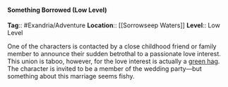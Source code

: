 #### Something Borrowed (Low Level)
**Tag**:: #Exandria/Adventure
**Location**:: [[Sorrowseep Waters]]
**Level**:: Low Level

 One of the characters is contacted by a close childhood friend or family member to announce their sudden betrothal to a passionate love interest. This union is taboo, however, for the love interest is actually a [green hag](https://www.dndbeyond.com/monsters/green-hag). The character is invited to be a member of the wedding party—but something about this marriage seems fishy.
